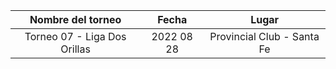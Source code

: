 |      Nombre del torneo       |   Fecha    |           Lugar            |
|:----------------------------:|:----------:|:--------------------------:|
| Torneo 07 - Liga Dos Orillas | 2022 08 28 | Provincial Club - Santa Fe |